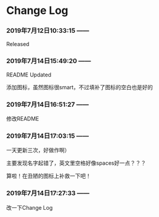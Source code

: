 # **Change Log**

	
### **2019年7月12日10:33:15 ——**

Released

### **2019年7月14日15:49:20 ——**

README Updated 

添加图标，虽然图标很smart，不过填补了图标的空白也是好的

### **2019年7月14日16:51:27 ——**

修改README

### **2019年7月14日17:03:15 ——**

一天更新三次，好做作啊）

主要发现名字起错了，英文里空格好像spaces好一点？？？

算啦！在丑陋的图标上补救一下吧！

### **2019年7月14日17:27:33 ——**

改一下Change Log